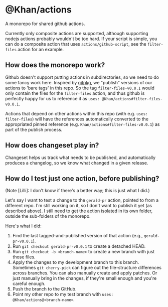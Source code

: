 # @Khan/actions

A monorepo for shared github actions.

Currently only composite actions are supported, although supporting nodejs actions probably wouldn't be too hard. If your script is simple, you can do a composite action that uses `actions/github-script`, see the `filter-files` action for an example.

## How does the monorepo work?

Github doesn't support putting actions in subdirectories, so we need to do some fancy work here. Inspired by [gitpkg](https://github.com/ramasilveyra/gitpkg), we "publish" versions of our actions to 'bare tags' in this repo. So the tag `filter-files-v0.0.1` would only contain the files for the `filter-files` action, and thus github is perfectly happy for us to reference it as `uses: @Khan/actions#filter-files-v0.0.1`.

Actions that depend on other actions within this repo (with e.g. `uses: filter-files`) will have the references automatically converted to the appropriated pinned reference (e.g. `Khan/actions#filter-files-v0.0.1`) as part of the publish process.

## How does changeset play in?

Changeset helps us track what needs to be published, and automatically produces a changelog, so we know what changed in a given release.

## How do I test just one action, before publishing?
(Note [Lilli]: I don't know if there's a better way; this is just what I did.)

Let's say I want to test a change to the `gerald-pr` action, pointed to from a different repo. I'm still working on it, so I don't want to publish it yet (as described above). I still need to get the action isolated in its own folder, outside the sub-folders of the monorepo.

Here's what I did:
1. Find the last tagged-and-published version of that action (e.g., `gerald-pr-v0.0.1`).
2. Run `git checkout gerald-pr-v0.0.1` to create a detached HEAD.
3. Run `git checkout -b <branch-name>` to create a new branch with just those files.
4. Apply the changes to my development branch to this branch. Sometimes `git cherry-pick` can figure out the file-structure differences across branches. You can also manually create and apply patches. Or just manually bring in the changes, if they're small enough and you're careful enough.
5. Push the branch to the GitHub.
6. Point my other repo to my test branch with `uses: @Khan/actions@<branch-name>`.

